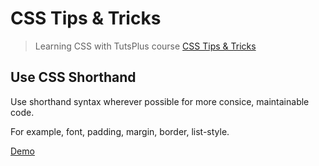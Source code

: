 # CSS Tips & Tricks

> Learning CSS with TutsPlus course [CSS Tips & Tricks](https://courses.tutsplus.com/courses/css-tips-tricks)

## Use CSS Shorthand

Use shorthand syntax wherever possible for more consice, maintainable code.

For example, font, padding, margin, border, list-style.

[Demo](http://danielabar.github.io/css-tips-tuts/css-shorthand.html)